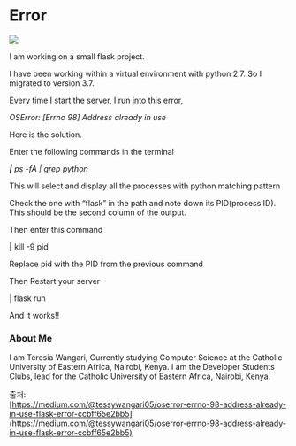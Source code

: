 # Error

![](https://miro.medium.com/max/250/1*wpYx7nRVNmJLBFSG3dcg4g.jpeg)

I am working on a small flask project.

I have been working within a virtual environment with python 2.7. So I migrated to version 3.7.

Every time I start the server, I run into this error,

_OSError: \[Errno 98\] Address already in use_

Here is the solution.

Enter the following commands in the terminal

_**\|** ps -fA \| grep python_

This will select and display all the processes with python matching pattern

Check the one with “flask” in the path and note down its PID\(process ID\). This should be the second column of the output.

Then enter this command

**\|** kill -9 pid

Replace pid with the PID from the previous command

Then Restart your server

\| flask run

And it works!!

### About Me <a id="908b"></a>

I am Teresia Wangari, Currently studying Computer Science at the Catholic University of Eastern Africa, Nairobi, Kenya. I am the Developer Students Clubs, lead for the Catholic University of Eastern Africa, Nairobi, Kenya.



출처:   
[https://medium.com/@tessywangari05/oserror-errno-98-address-already-in-use-flask-error-ccbff65e2bb5](https://medium.com/@tessywangari05/oserror-errno-98-address-already-in-use-flask-error-ccbff65e2bb5)

